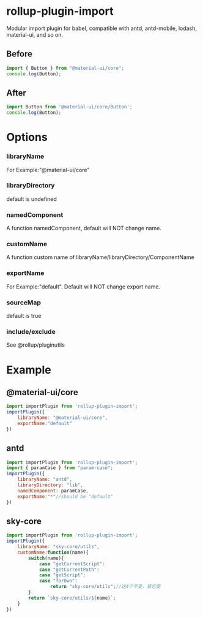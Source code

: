 # rollup-plugin-import

Modular import plugin for babel, compatible with antd, antd-mobile, lodash, material-ui, and so on.

## Before

```javascript
import { Button } from "@material-ui/core";
console.log(Button);
```

## After

```javascript
import Button from '@material-ui/core/Button';
console.log(Button);
```

# Options

### libraryName

For Example:"@material-ui/core"

### libraryDirectory

default is undefined

### namedComponent

A function namedComponent, default will NOT change name.

### customName

A function custom name of libraryName/libraryDirectory/ComponentName

### exportName

For Example:"default". Default will NOT change export name.

### sourceMap

default is true

### include/exclude

See @rollup/pluginutils

# Example

## @material-ui/core

```javascript
import importPlugin from 'rollup-plugin-import';
importPlugin({
	libraryName: "@material-ui/core",
	exportName:"default"
})
```

## antd

```javascript
import importPlugin from 'rollup-plugin-import';
import { paramCase } from "param-case";
importPlugin({
	libraryName: "antd",
	libraryDirectory: "lib",
	namedComponent: paramCase,
	exportName:"*"//should be "default"
})
```

## sky-core

```javascript
import importPlugin from 'rollup-plugin-import';
importPlugin({
	libraryName: "sky-core/utils",
	customName:function(name){
		switch(name){
			case "getCurrentScript":
			case "getCurrentPath":
			case "getScript":
			case "forOwn":
				return "sky-core/utils";//这4个不变，其它变
		}
		return `sky-core/utils/${name}`;
	}
})
```
